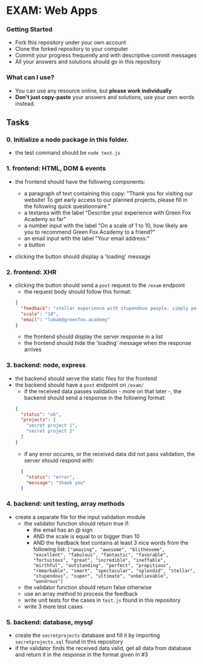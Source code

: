 # EXAM: Web Apps

### Getting Started
 - Fork this repository under your own account
 - Clone the forked repository to your computer
 - Commit your progress frequently and with descriptive commit messages
 - All your answers and solutions should go in this repository

### What can I use?
- You can use any resource online, but **please work individually**
- **Don't just copy-paste** your answers and solutions, use your own words instead.


## Tasks

### 0. Initialize a node package in this folder.
- the test command should be `node test.js`

### 1. frontend: HTML, DOM & events
- the frontend should have the following components:
  - a paragraph of text containing this copy: "Thank you for visiting our website! To get early access to our planned projects, please fill in the following quick questionnaire."
  - a textarea with the label "Describe your experience with Green Fox Academy so far"
  - a number input with the label "On a scale of 1 to 10, how likely are you to recommend Green Fox Academy to a friend?"
  - an email input with the label "Your email address:"
  - a button

- clicking the button should display a 'loading' message

### 2. frontend: XHR
- clicking the button should send a `post` request to the `/exam` endpoint
  - the request body should follow this format:
  ```json
  {
    "feedback": "stellar experience with stupendous people. simply perfect",
    "scale": "10",
    "email": "lobab@greenfox.academy"
  }
  ```
  - the frontend should display the server response in a list
  - the frontend should hide the 'loading' message when the response arrives

### 3. backend: node, express
- the backend should serve the static files for the frontend
- the backend should have a `post` endpoint on `/exam/`
  - if the received data passes validation - more on that later -, the backend should send a response in the following format:   
  ```json
  {
    "status": "ok",
    "projects": [
      "secret project 1",
      "secret project 2"
    ]
  }
  ```
  - if any error occures, or the received data did not pass validation, the server should respond with:   
  ```json
    {
      "status": "error",
      "message": "thank you"
    }
  ```

### 4. backend: unit testing, array methods
- create a separate file for the input validation module
  - the validator function should return true if:
    - the email has an @ sign
    - AND the scale is equal to or bigger than 10
    - AND the feedback text contains at least 3 nice words from the following list:
    `["amazing", "awesome", "blithesome", "excellent", "fabulous", "fantastic", "favorable", "fortuitous", "great", "incredible", "ineffable", "mirthful", "outstanding", "perfect", "propitious", "remarkable", "smart", "spectacular", "splendid", "stellar", "stupendous", "super", "ultimate", "unbelievable", "wondrous"]`
  - the validator function should return false otherwise
  - use an array method to process the feedback
  - write unit tests for the cases in `test.js` found in this repository
  - write 3 more test cases

### 5. backend: database, mysql
- create the `secretprojects` database and fill it by importing `secretprojects.sql` found in this repository
- if the validator finds the received data valid, get all data from database and return it in the response in the format given in #3
